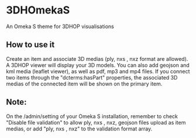 # 3DHOmekaS
An Omeka S theme for 3DHOP visualisations

## How to use it
Create an item and associate 3D medias (ply, nxs , nxz format are allowed). A 3DHOP viewer will display your 3D models.
You can also add geojson and kml media (leaflet viewer), as well as pdf, mp3 and mp4 files.
If you connect two items through the "dcterms:hasPart" properties, the associated 3D medias of the connected item will be shown on the primary item.

## Note:
On the /admin/setting of your Omeka S installation, remember to check "Disable file validation" to allow ply, nxs , nxz, geojson files upload as item medias, or add "ply, nxs , nxz" to the validation format array.
